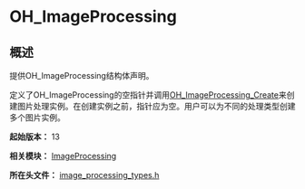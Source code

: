 # OH_ImageProcessing

## 概述

提供OH_ImageProcessing结构体声明。

定义了OH_ImageProcessing的空指针并调用[OH_ImageProcessing_Create](capi-image-processing-h.md#oh_imageprocessing_create)来创建图片处理实例。在创建实例之前，指针应为空。用户可以为不同的处理类型创建多个图片实例。

**起始版本：** 13

**相关模块：** [ImageProcessing](capi-imageprocessing.md)

**所在头文件：** [image_processing_types.h](capi-image-processing-types-h.md)

